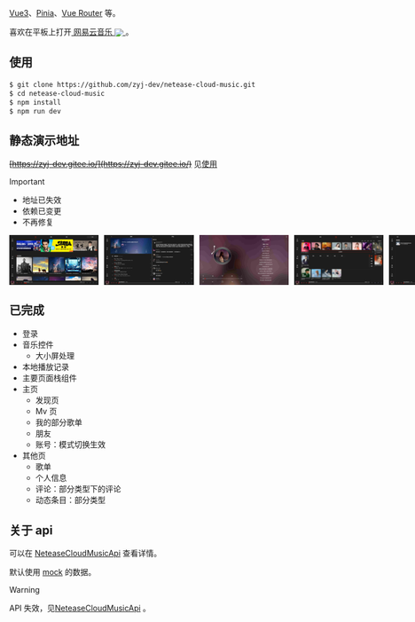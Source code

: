 [Vue3](https://cn.vuejs.org/)、[Pinia](https://pinia.web3doc.top/)、[Vue Router](https://router.vuejs.org/zh/) 等。

喜欢在平板上打开<a href="https://music.163.com/" title="网易云音乐官网">
网易云音乐
<img src="public/netease-cloud-music.svg" style="display:inline-block; height: 1em;vertical-align:middle;" />
</a>。

## 使用

```shell
$ git clone https://github.com/zyj-dev/netease-cloud-music.git
$ cd netease-cloud-music
$ npm install
$ npm run dev
```

## 静态演示地址

~~[https://zyj-dev.gitee.io/](https://zyj-dev.gitee.io/)~~
见[使用](#使用)

> [!IMPORTANT]
> 
> - 地址已失效
> - 依赖已变更
> - 不再修复


<div style="display: flex; gap: 2%;">
    <img src="/docs/images/01.jpg" alt="" width="32%" />
    <img src="/docs/images/02.jpg" alt="" width="32%" />
    <img src="/docs/images/03.jpg" alt="" width="32%" />
    <img src="/docs/images/04.jpg" alt="" width="32%" />
    <img src="/docs/images/05.jpg" alt="" width="32%" />
    <img src="/docs/images/06.jpg" alt="" width="32%" />
  <div style="width: 32%; display: flex; gap: 2%;">
    <img src="/docs/images/07.jpg" alt="" width="24%" />
    <img src="/docs/images/08.jpg" alt="" width="24%" />
  </div>
</div>

## 已完成

- 登录
- 音乐控件
  - 大小屏处理
- 本地播放记录
- 主要页面栈组件
- 主页
  - 发现页
  - Mv 页
  - 我的部分歌单
  - 朋友
  - 账号：模式切换生效
- 其他页
  - 歌单
  - 个人信息
  - 评论：部分类型下的评论
  - 动态条目：部分类型

## 关于 api

可以在 [NeteaseCloudMusicApi](https://github.com/Binaryify/NeteaseCloudMusicApi) 查看详情。

默认使用 [mock](http://mockjs.com/) 的数据。

> [!WARNING]
> API 失效，见[NeteaseCloudMusicApi](https://github.com/Binaryify/NeteaseCloudMusicApi) 。
